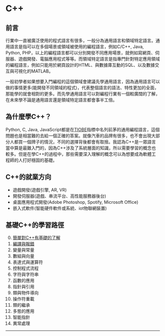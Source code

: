 # C++
## 前言
行業中一直被廣泛使用的程式語言有很多，一般分為通用語言和領域特定語言。通用語言是指可以在多個場景或領域被使用的編程語言，例如C/C++, Java, Python, PHP，以上的編程語言都可以分別開發不同應用場景，就例如寫網頁、伺服器、遊戲開發、電腦應用程式等等。而領域特定語言是指專門針對特定應用領域的編程語言，例如只能用於網頁設計的HTML、與數據庫互動的SQL、以及數據交互與可視化的MATLAB。

一般初學者如果想要入門編程的這個領域會建議先學通用語言，因為通用語言可以做的事情更多(能開發不同領域的程式)，代表整個語言的語法、特性更加的全面，那能學的就會相對的更多。而先學通用語言可以對編程行業有一個較廣闊的了解，在未來學不論是通用語言還是領域特定語言都會事半工倍。

## 為什麼學C++？
Python, C, Java, JavaScript都是在[TIOBE](https://www.tiobe.com/tiobe-index/)指標中名列前茅的通用編程語言，這個問題也是相當難的去給一個正確的答案。就像汽車的品牌有很多，也不會出現大部分人都買一個牌子的情況，不同的選擇背後都會有取捨。我認為C++是一眾語言當中算是最難入門的，因為C++涉及了系統層面的知識，所以需要學習的概念也較多。但是在學C++的過程中，那些需要深入理解的概念可以為想要成為軟體工程師的人打好穩固的基礎。

## C++的就業方向
* 遊戲開發(遊戲引擎, AR, VR)
* 開發伺服器(遊戲、串流平台、高性能服務器後台)
* 桌面應用程式開發(Adobe Photoshop, Spotify, Microsoft Office)
* 嵌入式軟件(智能硬件軟件或系統、iot物聯網裝置)

## 基礎C++的學習路徑
0. [簡單對C++有基礎的了解](./docs/00-introduction.md)
1. [編譯與報錯](./docs/01-compile-errors.md)
2. 變量與常量
3. 數組與向量
4. 表達式與運算符
5. 控制程式流程
6. 字符與字符串
7. 函數的應用
8. 指針與引用
9. 類與物件導向
10. 操作符重載
11. 類的繼承
12. 多態的應用
13. 智能指針
14. 異常處理

---
